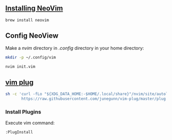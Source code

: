 ## [Installing NeoVim](https://github.com/neovim/neovim/wiki/Installing-Neovim)

```shell
brew install neovim
```

## Config NeoView

Make a *nvim* directory in *.config* directory in your home directory:

```bash
mkdir -p ~/.config/vim

nvim init.vim
```

## [vim plug](https://github.com/junegunn/vim-plug)

```bash
sh -c 'curl -fLo "${XDG_DATA_HOME:-$HOME/.local/share}"/nvim/site/autoload/plug.vim --create-dirs \
       https://raw.githubusercontent.com/junegunn/vim-plug/master/plug.vim'
```

### Install Plugins

Execute vim command:

```vim
:PlugInstall
```
